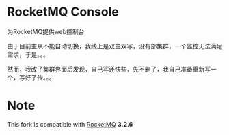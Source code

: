RocketMQ Console
================

为RocketMQ提供web控制台

由于目前主从不能自动切换，我线上是双主双写，没有部集群，一个监控无法满足需求，于是。。。

然而，我改了集群界面后发现，自己写还快些，先不删了，我自己准备重新写一个，写好了传。。。

Note
================

This fork is compatible with [RocketMQ](http://github.com/alibaba/rocketmq) __3.2.6__
